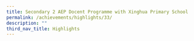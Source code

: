 ```yaml
---
title: Secondary 2 AEP Docent Programme with Xinghua Primary School
permalink: /achievements/highlights/33/
description: ""
third_nav_title: Highlights
---
```

